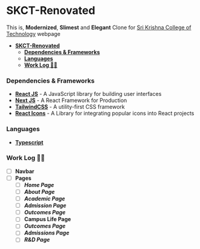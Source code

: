 # **SKCT-Renovated**

This is, **Modernized**, **Slimest** and **Elegant** Clone for [Sri Krishna College of Technology](http://www.skct.edu.in/) webpage

- [**SKCT-Renovated**](#skct-renovated)
    - [**Dependencies & Frameworks**](#dependencies--frameworks)
    - [**Languages**](#languages)
    - [**Work Log 👷‍♂️**](#work-log-️)

### **Dependencies & Frameworks**

- **[React JS](https://reactjs.org/)** - A JavaScript library for building user interfaces
- **[Next JS](https://nextjs.org/)** - A React Framework for Production
- **[TailwindCSS](https://tailwindcss.com/)** - A utility-first CSS framework
- **[React Icons](https://react-icons.github.io/react-icons/)** - A Library for integrating popular icons into React projects

### **Languages**

- [**Typescript**](https://www.typescriptlang.org/)

### **Work Log 👷‍♂️**

- [ ] **Navbar**
- [ ] **Pages**
  - [ ] **_Home Page_**
  - [ ] **_About Page_**
  - [ ] **_Academic Page_**
  - [ ] **_Admission Page_**
  - [ ] **_Outcomes Page_**
  - [ ] **Campus Life Page**
  - [ ] **_Outcomes Page_**
  - [ ] **_Admissions Page_**
  - [ ] **_R&D Page_**
